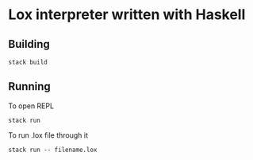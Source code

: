 # Lox interpreter written with Haskell

## Building

``` shell
stack build
```

## Running

To open REPL

``` shell
stack run
```

To run .lox file through it

``` shell
stack run -- filename.lox
```
